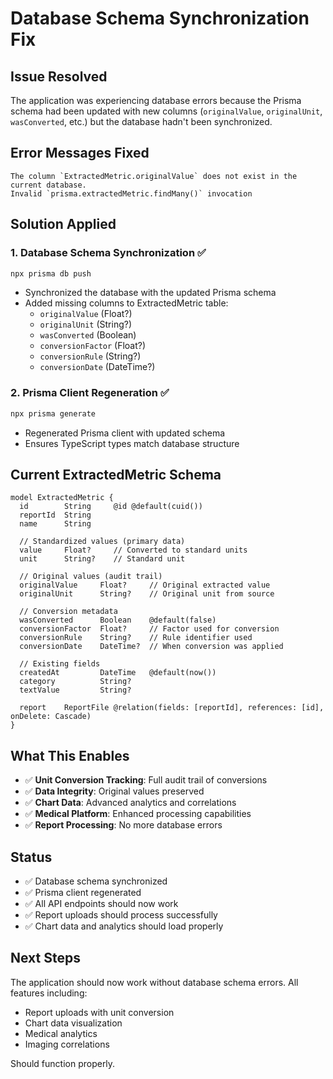 # Database Schema Synchronization Fix

## Issue Resolved
The application was experiencing database errors because the Prisma schema had been updated with new columns (`originalValue`, `originalUnit`, `wasConverted`, etc.) but the database hadn't been synchronized.

## Error Messages Fixed
```
The column `ExtractedMetric.originalValue` does not exist in the current database.
Invalid `prisma.extractedMetric.findMany()` invocation
```

## Solution Applied

### 1. Database Schema Synchronization ✅
```bash
npx prisma db push
```
- Synchronized the database with the updated Prisma schema
- Added missing columns to ExtractedMetric table:
  - `originalValue` (Float?)
  - `originalUnit` (String?)
  - `wasConverted` (Boolean)
  - `conversionFactor` (Float?)
  - `conversionRule` (String?)
  - `conversionDate` (DateTime?)

### 2. Prisma Client Regeneration ✅
```bash
npx prisma generate
```
- Regenerated Prisma client with updated schema
- Ensures TypeScript types match database structure

## Current ExtractedMetric Schema
```prisma
model ExtractedMetric {
  id        String     @id @default(cuid())
  reportId  String
  name      String
  
  // Standardized values (primary data)
  value     Float?     // Converted to standard units
  unit      String?    // Standard unit
  
  // Original values (audit trail)
  originalValue     Float?     // Original extracted value
  originalUnit      String?    // Original unit from source
  
  // Conversion metadata
  wasConverted      Boolean    @default(false)
  conversionFactor  Float?     // Factor used for conversion
  conversionRule    String?    // Rule identifier used
  conversionDate    DateTime?  // When conversion was applied
  
  // Existing fields
  createdAt         DateTime   @default(now())
  category          String?
  textValue         String?
  
  report    ReportFile @relation(fields: [reportId], references: [id], onDelete: Cascade)
}
```

## What This Enables
- ✅ **Unit Conversion Tracking**: Full audit trail of conversions
- ✅ **Data Integrity**: Original values preserved
- ✅ **Chart Data**: Advanced analytics and correlations
- ✅ **Medical Platform**: Enhanced processing capabilities
- ✅ **Report Processing**: No more database errors

## Status
- ✅ Database schema synchronized
- ✅ Prisma client regenerated
- ✅ All API endpoints should now work
- ✅ Report uploads should process successfully
- ✅ Chart data and analytics should load properly

## Next Steps
The application should now work without database schema errors. All features including:
- Report uploads with unit conversion
- Chart data visualization
- Medical analytics
- Imaging correlations

Should function properly.
